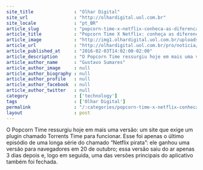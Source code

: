 ```yaml
---
site_title               : "Olhar Digital"
site_url                 : "http://olhardigital.uol.com.br"
site_locale              : "pt_BR"
article_slug             : "popcorn-time-x-netflix-conheca-as-diferencas-entre-eles"
article_title            : "Popcorn Time X Netflix: conheça as diferenças entre eles"
article_image            : "http://img1.olhardigital.uol.com.br/uploads/acervo_imagens/2016/02/20160203152235_660_420.jpg"
article_url              : "http://olhardigital.uol.com.br/pro/noticia/popcorn-time-x-netflix-conheca-as-diferencas-entre-eles/54891"
article_published_at     : "2016-02-03T14:02:00-02:00"
article_description      : "O Popcorn Time ressurgiu hoje em mais uma versão: um site que exige um plugin chamado Torrents Time para funcionar. Esse foi apenas o último episódio de uma longa série do chamado “Netflix pirata”: ele ganhou uma versão para navegadores em 20 de outubro; essa versão saiu do ar apenas 3 dias depois e, logo em seguida, uma das versões principais do aplicativo também foi fechada."
article_author_name      : "Gustavo Sumares"
article_author_image     : null
article_author_biography : null
article_author_profile   : null
article_author_facebook  : null
article_author_twitter   : null
category                 : ['technology']
tags                     : ['Olhar Digital']
permalink                : "/:categories/popcorn-time-x-netflix-conheca-as-diferencas-entre-eles/"
layout                   : post
---
```


O Popcorn Time ressurgiu hoje em mais uma versão: um site que exige um plugin chamado Torrents Time para funcionar. Esse foi apenas o último episódio de uma longa série do chamado “Netflix pirata”: ele ganhou uma versão para navegadores em 20 de outubro; essa versão saiu do ar apenas 3 dias depois e, logo em seguida, uma das versões principais do aplicativo também foi fechada.
